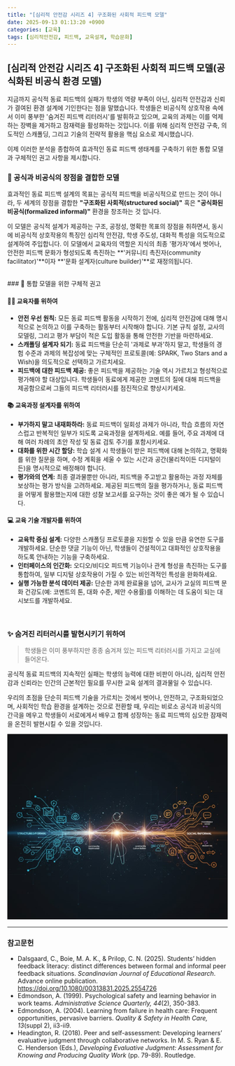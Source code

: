 ```yaml
---
title: "[심리적 안전감 시리즈 4] 구조화된 사회적 피드백 모델"
date: 2025-09-13 01:13:20 +0900
categories: [교육]
tags: [심리적안전감, 피드백, 교육설계, 학습문화]
---
```


## [심리적 안전감 시리즈 4] 구조화된 사회적 피드백 모델(공식화된 비공식 환경 모델)

지금까지 공식적 동료 피드백의 실패가 학생의 역량 부족이 아닌, 심리적 안전감과 신뢰가 결여된 환경 설계에 기인한다는 점을 말했습니다. 학생들은 비공식적 상호작용 속에서 이미 풍부한 '숨겨진 피드백 리터러시'를 발휘하고 있으며, 교육의 과제는 이를 억제하는 장벽을 제거하고 잠재력을 활성화하는 것입니다. 이를 위해 심리적 안전감 구축, 의도적인 스캐폴딩, 그리고 기술의 전략적 활용을 핵심 요소로 제시했습니다.

이제 이러한 분석을 종합하여 효과적인 동료 피드백 생태계를 구축하기 위한 통합 모델과 구체적인 권고 사항을 제시합니다.


### 🌉 공식과 비공식의 장점을 결합한 모델

효과적인 동료 피드백 설계의 목표는 공식적 피드백을 비공식적으로 만드는 것이 아니라, 두 세계의 장점을 결합한 **"구조화된 사회적(structured social)"** 혹은 **"공식화된 비공식(formalized informal)"** 환경을 창조하는 것 입니다.

이 모델은 공식적 설계가 제공하는 구조, 공정성, 명확한 목표의 장점을 취하면서, 동시에 비공식적 상호작용의 특징인 심리적 안전감, 학생 주도성, 대화적 특성을 의도적으로 설계하여 주입합니다. 이 모델에서 교육자의 역할은 지식의 최종 '평가자'에서 벗어나, 안전한 피드백 문화가 형성되도록 촉진하는 **'커뮤니티 촉진자(community facilitator)'**이자 **'문화 설계자(culture builder)'**로 재정의됩니다.

<br>
### 🚀 통합 모델을 위한 구체적 권고

#### 👩‍🏫 교육자를 위하여

* **안전 우선 원칙:** 모든 동료 피드백 활동을 시작하기 전에, 심리적 안전감에 대해 명시적으로 논의하고 이를 구축하는 활동부터 시작해야 합니다. 기본 규칙 설정, 교사의 모델링, 그리고 평가 부담이 적은 도입 활동을 통해 안전한 기반을 마련하세요.
* **스캐폴딩 설계자 되기:** 동료 피드백을 단순히 '과제로 부과'하지 말고, 학생들의 경험 수준과 과제의 복잡성에 맞는 구체적인 프로토콜(예: SPARK, Two Stars and a Wish)을 의도적으로 선택하고 가르치세요.
* **피드백에 대한 피드백 제공:** 좋은 피드백을 제공하는 기술 역시 가르치고 형성적으로 평가해야 할 대상입니다. 학생들이 동료에게 제공한 코멘트의 질에 대해 피드백을 제공함으로써 그들의 피드백 리터러시를 점진적으로 향상시키세요.

#### 📚 교육과정 설계자를 위하여

* **부가하지 말고 내재화하라:** 동료 피드백이 일회성 과제가 아니라, 학습 흐름의 자연스럽고 반복적인 일부가 되도록 교육과정을 설계하세요. 예를 들어, 주요 과제에 대해 여러 차례의 초안 작성 및 동료 검토 주기를 포함시키세요.
* **대화를 위한 시간 할당:** 학습 설계 시 학생들이 받은 피드백에 대해 논의하고, 명확화를 위한 질문을 하며, 수정 계획을 세울 수 있는 시간과 공간(물리적이든 디지털이든)을 명시적으로 배정해야 합니다.
* **평가와의 연계:** 최종 결과물뿐만 아니라, 피드백을 주고받고 활용하는 과정 자체를 보상하는 평가 방식을 고려하세요. 제공된 피드백의 질을 평가하거나, 동료 피드백을 어떻게 활용했는지에 대한 성찰 보고서를 요구하는 것이 좋은 예가 될 수 있습니다.

#### 💻 교육 기술 개발자를 위하여

* **교육학 중심 설계:** 다양한 스캐폴딩 프로토콜을 지원할 수 있을 만큼 유연한 도구를 개발하세요. 단순한 댓글 기능이 아닌, 학생들이 건설적이고 대화적인 상호작용을 하도록 안내하는 기능을 구축하세요.
* **인터페이스의 인간화:** 오디오/비디오 피드백 기능이나 관계 형성을 촉진하는 도구를 통합하여, 일부 디지털 상호작용이 가질 수 있는 비인격적인 특성을 완화하세요.
* **실행 가능한 분석 데이터 제공:** 단순한 과제 완료율을 넘어, 교사가 교실의 피드백 문화 건강도(예: 코멘트의 톤, 대화 수준, 제안 수용률)를 이해하는 데 도움이 되는 대시보드를 개발하세요.

<br>

### ✨ 숨겨진 리터러시를 발현시키기 위하여

> 학생들은 이미 풍부하지만 종종 숨겨져 있는 피드백 리터러시를 가지고 교실에 들어온다.

공식적 동료 피드백의 지속적인 실패는 학생의 능력에 대한 비판이 아니라, 심리적 안전감과 신뢰라는 인간의 근본적인 필요를 무시한 교육 설계의 결과물일 수 있습니다.

우리의 초점을 단순히 피드백 기술을 가르치는 것에서 벗어나, 안전하고, 구조화되었으며, 사회적인 학습 환경을 설계하는 것으로 전환할 때, 우리는 비로소 공식과 비공식의 간극을 메우고 학생들이 서로에게서 배우고 함께 성장하는 동료 피드백의 심오한 잠재력을 온전히 발현시킬 수 있을 것입니다.

![구조화된 사회적 피드백](/assets/structured-social.jpg)

---

### 참고문헌

* Dalsgaard, C., Boie, M. A. K., & Prilop, C. N. (2025). Students’ hidden feedback literacy: distinct differences between formal and informal peer feedback situations. *Scandinavian Journal of Educational Research*. Advance online publication. https://doi.org/10.1080/00313831.2025.2554726
* Edmondson, A. (1999). Psychological safety and learning behavior in work teams. *Administrative Science Quarterly, 44*(2), 350-383.
* Edmondson, A. (2004). Learning from failure in health care: Frequent opportunities, pervasive barriers. *Quality & Safety in Health Care, 13*(suppl 2), ii3-ii9.
* Headington, R. (2018). Peer and self-assessment: Developing learners’ evaluative judgment through collaborative networks. In M. S. Ryan & E. C. Henderson (Eds.), *Developing Evaluative Judgment: Assessment for Knowing and Producing Quality Work* (pp. 79-89). Routledge.
